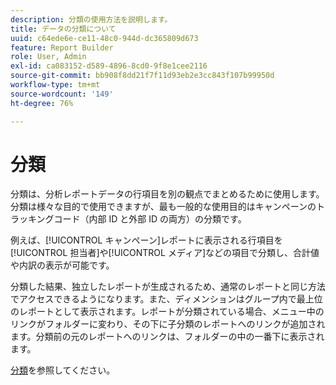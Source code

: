 ```yaml
---
description: 分類の使用方法を説明します。
title: データの分類について
uuid: c64ede6e-ce11-48c0-944d-dc365809d673
feature: Report Builder
role: User, Admin
exl-id: ca083152-d589-4896-8cd0-9f8e1cee2116
source-git-commit: bb908f8dd21f7f11d93eb2e3cc843f107b99950d
workflow-type: tm+mt
source-wordcount: '149'
ht-degree: 76%

---
```


# 分類

分類は、分析レポートデータの行項目を別の観点でまとめるために使用します。分類は様々な目的で使用できますが、最も一般的な使用目的はキャンペーンのトラッキングコード（内部 ID と外部 ID の両方）の分類です。

例えば、[!UICONTROL キャンペーン]レポートに表示される行項目を[!UICONTROL 担当者]や[!UICONTROL メディア]などの項目で分類し、合計値や内訳の表示が可能です。

分類した結果、独立したレポートが生成されるため、通常のレポートと同じ方法でアクセスできるようになります。また、ディメンションはグループ内で最上位のレポートとして表示されます。レポートが分類されている場合、メニュー中のリンクがフォルダーに変わり、その下に子分類のレポートへのリンクが追加されます。分類前の元のレポートへのリンクは、フォルダーの中の一番下に表示されます。

[分類](/help/components/classifications/c-classifications.md)を参照してください。
